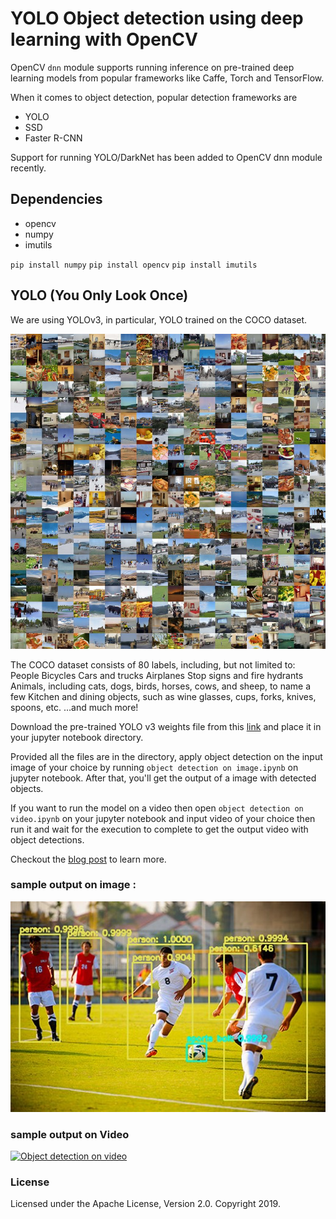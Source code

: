 # YOLO Object detection using deep learning with OpenCV

OpenCV `dnn` module supports running inference on pre-trained deep learning models from popular frameworks like Caffe, Torch and TensorFlow. 

When it comes to object detection, popular detection frameworks are
 * YOLO
 * SSD
 * Faster R-CNN
 
 Support for running YOLO/DarkNet has been added to OpenCV dnn module recently. 
 
 ## Dependencies
  * opencv
  * numpy
  * imutils
  
`pip install numpy`
`pip install opencv`
`pip install imutils`

 ## YOLO (You Only Look Once)
 
 We are using YOLOv3, in particular, YOLO trained on the COCO dataset.
 
 ![coco dataset](https://github.com/msalmankhaliq/YOLO-Object-detection-using-OpenCv/blob/master/COCO.png.jpg)

The COCO dataset consists of 80 labels, including, but not limited to:
    People
    Bicycles
    Cars and trucks
    Airplanes
    Stop signs and fire hydrants
    Animals, including cats, dogs, birds, horses, cows, and sheep, to name a few
    Kitchen and dining objects, such as wine glasses, cups, forks, knives, spoons, etc.
    …and much more!

 Download the pre-trained YOLO v3 weights file from this [link](https://pjreddie.com/media/files/yolov3.weights) and place it in your jupyter notebook directory.
  
 Provided all the files are in the directory, apply object detection on the input image of your choice by running `object detection on image.ipynb` on jupyter notebook.
 After that, you'll get the output of a image with detected objects.
 
 If you want to run the model on a video then open `object detection on video.ipynb` on your jupyter notebook and input video of your choice then run it and wait for the execution to complete to get the output video with object detections.
 
 Checkout the [blog post](https://www.pyimagesearch.com/2018/11/12/yolo-object-detection-with-opencv/) to learn more.
 
### sample output on image  :
 
 ![Object detection on a image](https://github.com/msalmankhaliq/YOLO-Object-detection-using-OpenCv/blob/master/yolo_soccer_output.jpg)
 
### sample output on Video
 
[![Object detection on video](https://img.youtube.com/vi/QYV3S-WED4Q/hqdefault.jpg)](https://youtu.be/QYV3S-WED4Q)
 
 
 
 
### License

Licensed under the Apache License, Version 2.0. Copyright 2019.
